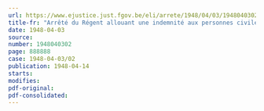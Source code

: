 ```yaml
---
url: https://www.ejustice.just.fgov.be/eli/arrete/1948/04/03/1948040302/justel
title-fr: "Arrêté du Régent allouant une indemnité aux personnes civiles chargées de donner des conférences aux officiers élèves de l'Ecole de Guerre"
date: 1948-04-03
source:
number: 1948040302
page: 888888
case: 1948-04-03/02
publication: 1948-04-14
starts:
modifies:
pdf-original:
pdf-consolidated:
---
```


